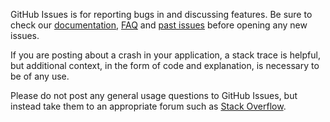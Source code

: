 GitHub Issues is for reporting bugs in <PODNAME> and discussing features. Be sure to check our [documentation](http://cocoadocs.org/docsets/<PODNAME>), [FAQ](https://github.com/<PODNAME>/<PODNAME>/wiki/FAQ) and [past issues](https://github.com/<PODNAME>/<PODNAME>/issues?state=closed) before opening any new issues.

If you are posting about a crash in your application, a stack trace is helpful, but additional context, in the form of code and explanation, is necessary to be of any use.

Please do not post any general usage questions to GitHub Issues, but instead take them to an appropriate forum such as [Stack Overflow](http://stackoverflow.com/questions/tagged/<PODNAME>).
